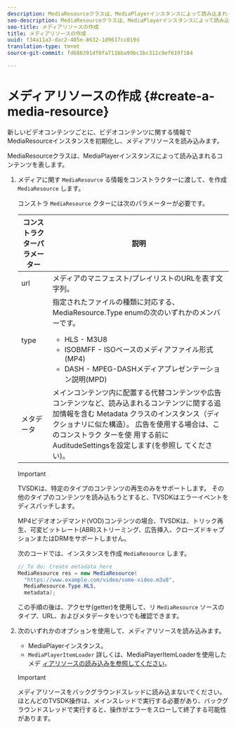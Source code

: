 ```yaml
---
description: MediaResourceクラスは、MediaPlayerインスタンスによって読み込まれるコンテンツを表します。
seo-description: MediaResourceクラスは、MediaPlayerインスタンスによって読み込まれるコンテンツを表します。
seo-title: メディアリソースの作成
title: メディアリソースの作成
uuid: f34a11a3-dac2-405e-8632-1d9617cc019d
translation-type: tm+mt
source-git-commit: fd686391df0fa711bba99bc1bc312c9ef619f184

---
```



# メディアリソースの作成 {#create-a-media-resource}

新しいビデオコンテンツごとに、ビデオコンテンツに関する情報でMediaResourceインスタンスを初期化し、メディアリソースを読み込みます。

MediaResourceクラスは、MediaPlayerインスタンスによって読み込まれるコンテンツを表します。

1. メディアに関す `MediaResource` る情報をコンストラクターに渡して、を作成 `MediaResource` します。

   コンストラ `MediaResource` クターには次のパラメーターが必要です。

   <table id="table_22886D6770FB45E99D35D0B90E6CC302"> 
      <thead> 
      <tr> 
      <th colname="col1" class="entry"> コンストラクターパラメーター </th> 
      <th colname="col2" class="entry"> 説明 </th> 
      </tr> 
      </thead>
      <tbody> 
      <tr> 
      <td colname="col1"> <span class="codeph"> url </span> </td> 
      <td colname="col2"> メディアのマニフェスト/プレイリストのURLを表す文字列。 </td> 
      </tr> 
      <tr> 
      <td colname="col1"> <span class="codeph"> type </span> </td> 
      <td colname="col2"> 指定されたファイルの種類に対応する、 <span class="codeph"> MediaResource.Type </span> enumの次のいずれかのメンバーです。 
      <ul id="ul_C286ED3C31364B858A1C9AF3356E9282"> 
      <li id="li_25B24EF76D8849DE8764539F25E435FA"> <span class="codeph"> HLS </span> - M3U8 </li> 
      <li id="li_1344A41B434D49229E392F1AAF9ECA81"> <span class="codeph"> ISOBMFF </span> - ISOベースのメディアファイル形式(MP4) </li> 
      <li id="li_92392073B7334916B06B16570C51AC91"> <span class="codeph"> DASH </span> - MPEG-DASHメディアプレゼンテーション説明(MPD) </li> 
      </ul> </td> 
      </tr> 
      <tr> 
      <td colname="col1"> <span class="codeph"> メタデータ </span> </td> 
      <td colname="col2"> メインコンテンツ内に配置する代替コンテンツや広告コンテンツなど、読み込まれるコンテンツに関する追加情報を含む <span class="codeph"> Metadata </span> クラスのインスタンス（ディクショナリに似た構造）。 広告を使用する場合は、このコンストラク <span class="codeph"> ターを使 </span> 用する前にAuditudeSettingsを設定します(を参照し <a keyref="ad-insertion-metadata"></a>てください)。 </td> 
      </tr> 
      </tbody> 
   </table>

   >[!IMPORTANT]
   >
   >TVSDKは、特定のタイプのコンテンツの再生のみをサポートします。 その他のタイプのコンテンツを読み込もうとすると、TVSDKはエラーイベントをディスパッチします。
   >
   >MP4ビデオオンデマンド(VOD)コンテンツの場合、TVSDKは、トリック再生、可変ビットレート(ABR)ストリーミング、広告挿入、クローズドキャプションまたはDRMをサポートしません。

   次のコードでは、インスタンスを作成 `MediaResource` します。

   ```java
   // To do: Create metadata here 
   MediaResource res = new MediaResource( 
     "https://www.example.com/video/some-video.m3u8",  
     MediaResource.Type.HLS, 
     metadata); 
   ```

   この手順の後は、アクセサ(getter)を使用して、リ `MediaResource` ソースのタイプ、URL、およびメタデータをいつでも確認できます。

1. 次のいずれかのオプションを使用して、メディアリソースを読み込みます。

   * MediaPlayerインスタンス。
   * `MediaPlayerItemLoader` 詳しくは、MediaPlayerItemLoaderを使用したメデ [ィアリソースの読み込みを参照してください](../../../tvsdk-2.7-for-android/content-playback-options/mediaplayer-initialize-for-video/t-psdk-android-2.7-media-resource-load-using-mediaplayeritemloader.md)。
   >[!IMPORTANT]
   >
   >メディアリソースをバックグラウンドスレッドに読み込まないでください。 ほとんどのTVSDK操作は、メインスレッドで実行する必要があり、バックグラウンドスレッドで実行すると、操作がエラーをスローして終了する可能性があります。
